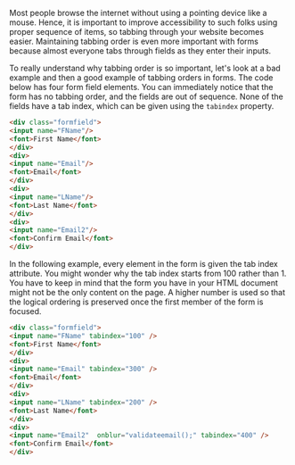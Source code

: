 Most people browse the internet without using a pointing device like a mouse. Hence, it is important to improve accessibility to such folks using proper sequence of items, so tabbing through your website becomes easier. Maintaining tabbing order is even more important with forms because almost everyone tabs through fields as they enter their inputs.

To really understand why tabbing order is so important, let's look at a bad example and then a good example of tabbing orders in forms. The code below has four form field elements. You can immediately notice that the form has no tabbing order, and the fields are out of sequence. None of the fields have a tab index, which can be given using the `tabindex` property.

```html
<div class="formfield">
<input name="FName"/>
<font>First Name</font>
</div>
<div>
<input name="Email"/>
<font>Email</font>
</div>
<div>
<input name="LName"/>
<font>Last Name</font>
</div>
<div>
<input name="Email2"/>
<font>Confirm Email</font>
</div>
```

In the following example, every element in the form is given the tab index attribute. You might wonder why the tab index starts from 100 rather than 1. You have to keep in mind that the form you have in your HTML document might not be the only content on the page. A higher number is used so that the logical ordering is preserved once the first member of the form is focused.

```html
<div class="formfield">
<input name="FName" tabindex="100" />
<font>First Name</font>
</div>
<div>
<input name="Email" tabindex="300" />
<font>Email</font>
</div>
<div>
<input name="LName" tabindex="200" />
<font>Last Name</font>
</div>
<div>
<input name="Email2"  onblur="validateemail();" tabindex="400" />
<font>Confirm Email</font>
</div>
```
